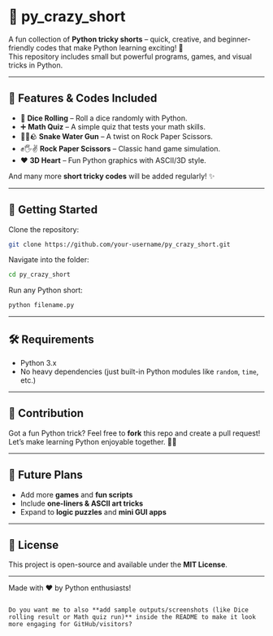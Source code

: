 # 🎉 py_crazy_short  

A fun collection of **Python tricky shorts** – quick, creative, and beginner-friendly codes that make Python learning exciting! 🚀  
This repository includes small but powerful programs, games, and visual tricks in Python.  

---

## 📌 Features & Codes Included  

- 🎲 **Dice Rolling** – Roll a dice randomly with Python.  
- ➕ **Math Quiz** – A simple quiz that tests your math skills.  
- 🐍💧🪨 **Snake Water Gun** – A twist on Rock Paper Scissors.  
- ✊🖐✌ **Rock Paper Scissors** – Classic hand game simulation.  
- ❤️ **3D Heart** – Fun Python graphics with ASCII/3D style.  

And many more **short tricky codes** will be added regularly! ✨  

---

## 🚀 Getting Started  

Clone the repository:  
```bash
git clone https://github.com/your-username/py_crazy_short.git
````

Navigate into the folder:

```bash
cd py_crazy_short
```

Run any Python short:

```bash
python filename.py
```

---

## 🛠 Requirements

* Python 3.x
* No heavy dependencies (just built-in Python modules like `random`, `time`, etc.)

---

## 🤝 Contribution

Got a fun Python trick? Feel free to **fork** this repo and create a pull request!
Let’s make learning Python enjoyable together. 🐍🔥

---

## 🌟 Future Plans

* Add more **games** and **fun scripts**
* Include **one-liners & ASCII art tricks**
* Expand to **logic puzzles** and **mini GUI apps**

---

## 📜 License

This project is open-source and available under the **MIT License**.

---

Made with ❤️ by Python enthusiasts!

```

Do you want me to also **add sample outputs/screenshots (like Dice rolling result or Math quiz run)** inside the README to make it look more engaging for GitHub/visitors?
```
